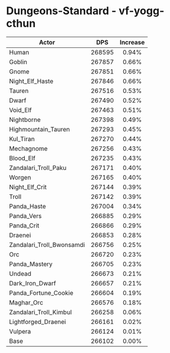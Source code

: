 # Dungeons-Standard - vf-yogg-cthun
| Actor | DPS | Increase |
|---|:---:|:---:|
|Human|268595|0.94%|
|Goblin|267857|0.66%|
|Gnome|267851|0.66%|
|Night_Elf_Haste|267846|0.66%|
|Tauren|267516|0.53%|
|Dwarf|267490|0.52%|
|Void_Elf|267463|0.51%|
|Nightborne|267398|0.49%|
|Highmountain_Tauren|267293|0.45%|
|Kul_Tiran|267270|0.44%|
|Mechagnome|267256|0.43%|
|Blood_Elf|267235|0.43%|
|Zandalari_Troll_Paku|267171|0.40%|
|Worgen|267165|0.40%|
|Night_Elf_Crit|267144|0.39%|
|Troll|267142|0.39%|
|Panda_Haste|267004|0.34%|
|Panda_Vers|266885|0.29%|
|Panda_Crit|266866|0.29%|
|Draenei|266853|0.28%|
|Zandalari_Troll_Bwonsamdi|266756|0.25%|
|Orc|266720|0.23%|
|Panda_Mastery|266705|0.23%|
|Undead|266673|0.21%|
|Dark_Iron_Dwarf|266657|0.21%|
|Panda_Fortune_Cookie|266604|0.19%|
|Maghar_Orc|266576|0.18%|
|Zandalari_Troll_Kimbul|266258|0.06%|
|Lightforged_Draenei|266161|0.02%|
|Vulpera|266124|0.01%|
|Base|266102|0.00%|
